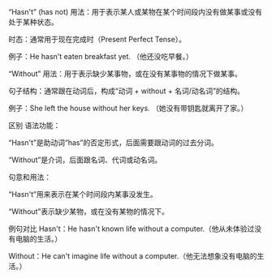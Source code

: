 “Hasn't” (has not)
用法：用于表示某人或某物在某个时间段内没有做某事或没有处于某种状态。

时态：通常用于现在完成时（Present Perfect Tense）。

例子：He hasn't eaten breakfast yet. （他还没吃早餐。）

“Without”
用法：用于表示缺少某事物，或在没有某事物的情况下做某事。

句子结构：通常跟在动词后，构成“动词 + without + 名词/动名词”的结构。

例子：She left the house without her keys. （她没有带钥匙就离开了家。）

区别
语法功能：

“Hasn't”是助动词“has”的否定形式，后面需要跟动词的过去分词。

“Without”是介词，后面跟名词、代词或动名词。

句意和用法：

“Hasn't”用来表示在某个时间段内某事没发生。

“Without”表示缺少某物，或在没有某物的情况下。

例句对比
Hasn't：He hasn't known life without a computer.（他从未体验过没有电脑的生活。）

Without：He can't imagine life without a computer.（他无法想象没有电脑的生活。）